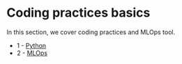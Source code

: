 # Coding practices basics


In this section, we cover coding practices and MLOps tool.

- 1 - [Python](python/index.md)
- 2 - [MLOps](MLOps/index.md)
